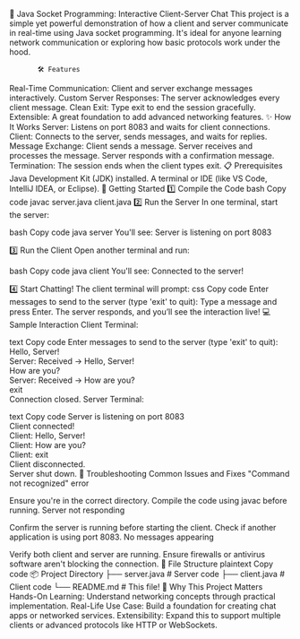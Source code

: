 🚀 Java Socket Programming: Interactive Client-Server Chat
This project is a simple yet powerful demonstration of how a client and server communicate in real-time using Java socket programming. It's ideal for anyone learning network communication or exploring how basic protocols work under the hood.



           🛠 Features
Real-Time Communication: Client and server exchange messages interactively.
Custom Server Responses: The server acknowledges every client message.
Clean Exit: Type exit to end the session gracefully.
Extensible: A great foundation to add advanced networking features.
          ✨ How It Works
Server: Listens on port 8083 and waits for client connections.
Client: Connects to the server, sends messages, and waits for replies.
Message Exchange:
Client sends a message.
Server receives and processes the message.
Server responds with a confirmation message.
Termination: The session ends when the client types exit.
          📋 Prerequisites
Java Development Kit (JDK) installed.
A terminal or IDE (like VS Code, IntelliJ IDEA, or Eclipse).
          🚀 Getting Started
1️⃣ Compile the Code
bash
Copy code
javac server.java client.java
2️⃣ Run the Server
In one terminal, start the server:

bash
Copy code
java server
You'll see:
Server is listening on port 8083

3️⃣ Run the Client
Open another terminal and run:

bash
Copy code
java client
You'll see:
Connected to the server!

4️⃣ Start Chatting!
The client terminal will prompt:
css
Copy code
Enter messages to send to the server (type 'exit' to quit):
Type a message and press Enter.
The server responds, and you’ll see the interaction live!
          💻 Sample Interaction
Client Terminal:

text
Copy code
Enter messages to send to the server (type 'exit' to quit):  
Hello, Server!  
Server: Received -> Hello, Server!  
How are you?  
Server: Received -> How are you?  
exit  
Connection closed.
Server Terminal:

text
Copy code
Server is listening on port 8083  
Client connected!  
Client: Hello, Server!  
Client: How are you?  
Client: exit  
Client disconnected.  
Server shut down.
           🔧 Troubleshooting
Common Issues and Fixes
"Command not recognized" error

Ensure you're in the correct directory.
Compile the code using javac before running.
Server not responding

Confirm the server is running before starting the client.
Check if another application is using port 8083.
No messages appearing

Verify both client and server are running.
Ensure firewalls or antivirus software aren't blocking the connection.
             📂 File Structure
plaintext
Copy code
📦 Project Directory
├── server.java  # Server code
├── client.java  # Client code
└── README.md    # This file!
            🌟 Why This Project Matters
Hands-On Learning: Understand networking concepts through practical implementation.
Real-Life Use Case: Build a foundation for creating chat apps or networked services.
Extensibility: Expand this to support multiple clients or advanced protocols like HTTP or WebSockets.
 
